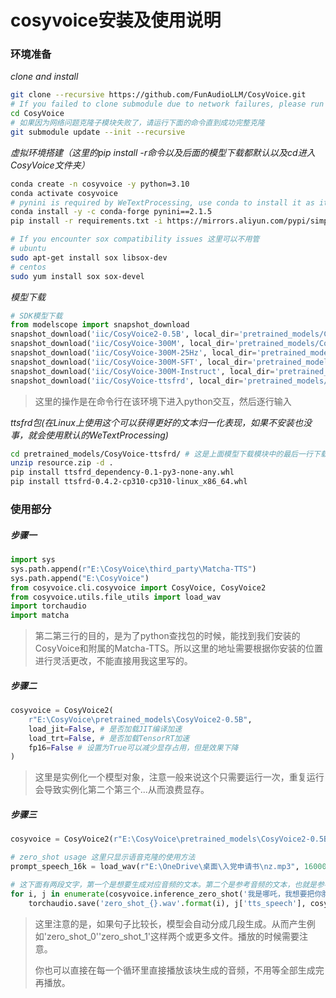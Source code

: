 # cosyvoice安装及使用说明

### 环境准备

*clone and install*

```bash
git clone --recursive https://github.com/FunAudioLLM/CosyVoice.git
# If you failed to clone submodule due to network failures, please run following command until success
cd CosyVoice
# 如果因为网络问题克隆子模块失败了，请运行下面的命令直到成功完整克隆
git submodule update --init --recursive
```

*虚拟环境搭建（这里的pip install -r命令以及后面的模型下载都默认以及cd进入CosyVoice文件夹）* 

```bash
conda create -n cosyvoice -y python=3.10
conda activate cosyvoice
# pynini is required by WeTextProcessing, use conda to install it as it can be executed on all platform.
conda install -y -c conda-forge pynini==2.1.5
pip install -r requirements.txt -i https://mirrors.aliyun.com/pypi/simple/ --trusted-host=mirrors.aliyun.com

# If you encounter sox compatibility issues 这里可以不用管
# ubuntu
sudo apt-get install sox libsox-dev
# centos
sudo yum install sox sox-devel
```

*模型下载*

```python
# SDK模型下载
from modelscope import snapshot_download
snapshot_download('iic/CosyVoice2-0.5B', local_dir='pretrained_models/CosyVoice2-0.5B')
snapshot_download('iic/CosyVoice-300M', local_dir='pretrained_models/CosyVoice-300M')
snapshot_download('iic/CosyVoice-300M-25Hz', local_dir='pretrained_models/CosyVoice-300M-25Hz')
snapshot_download('iic/CosyVoice-300M-SFT', local_dir='pretrained_models/CosyVoice-300M-SFT')
snapshot_download('iic/CosyVoice-300M-Instruct', local_dir='pretrained_models/CosyVoice-300M-Instruct')
snapshot_download('iic/CosyVoice-ttsfrd', local_dir='pretrained_models/CosyVoice-ttsfrd')
```

> 这里的操作是在命令行在该环境下进入python交互，然后逐行输入



*ttsfrd包(在Linux上使用这个可以获得更好的文本归一化表现，如果不安装也没事，就会使用默认的WeTextProcessing)*

```bash
cd pretrained_models/CosyVoice-ttsfrd/ # 这是上面模型下载模块中的最后一行下载的
unzip resource.zip -d .
pip install ttsfrd_dependency-0.1-py3-none-any.whl
pip install ttsfrd-0.4.2-cp310-cp310-linux_x86_64.whl
```



### 使用部分

##### 步骤一

```python
import sys
sys.path.append(r"E:\CosyVoice\third_party\Matcha-TTS")
sys.path.append("E:\CosyVoice")
from cosyvoice.cli.cosyvoice import CosyVoice, CosyVoice2
from cosyvoice.utils.file_utils import load_wav
import torchaudio
import matcha
```

> 第二第三行的目的，是为了python查找包的时候，能找到我们安装的CosyVoice和附属的Matcha-TTS。所以这里的地址需要根据你安装的位置进行灵活更改，不能直接用我这里写的。

##### 步骤二

```python
cosyvoice = CosyVoice2(
    r"E:\CosyVoice\pretrained_models\CosyVoice2-0.5B", 
    load_jit=False, # 是否加载JIT编译加速
    load_trt=False, # 是否加载TensorRT加速
    fp16=False # 设置为True可以减少显存占用，但是效果下降
)
```

> 这里是实例化一个模型对象，注意一般来说这个只需要运行一次，重复运行会导致实例化第二个第三个...从而浪费显存。

##### 步骤三

```python
cosyvoice = CosyVoice2(r"E:\CosyVoice\pretrained_models\CosyVoice2-0.5B", load_jit=False, load_trt=False, fp16=False)

# zero_shot usage 这里只显示语音克隆的使用方法
prompt_speech_16k = load_wav(r"E:\OneDrive\桌面\入党申请书\nz.mp3", 16000)# 这是参考音频

# 这下面有两段文字，第一个是想要生成对应音频的文本。第二个是参考音频的文本，也就是参考音频说了什么。
for i, j in enumerate(cosyvoice.inference_zero_shot('我是哪吒，我想要把你胖揍一顿。我现在在西电读大学。', '拜个屁的师我什么都不学！修炼了出去捧那些白痴的臭脚，还不如在这睡大觉。', prompt_speech_16k, stream=False)):
    torchaudio.save('zero_shot_{}.wav'.format(i), j['tts_speech'], cosyvoice.sample_rate)
```

> 这里注意的是，如果句子比较长，模型会自动分成几段生成。从而产生例如'zero_shot_0''zero_shot_1'这样两个或更多文件。播放的时候需要注意。
>
> 你也可以直接在每一个循环里直接播放该块生成的音频，不用等全部生成完再播放。